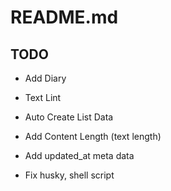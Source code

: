 # README.md

## TODO

- Add Diary

- Text Lint
- Auto Create List Data
- Add Content Length (text length)
- Add updated_at meta data
- Fix husky, shell script

<!-- ![alt](https://url.png) -->

